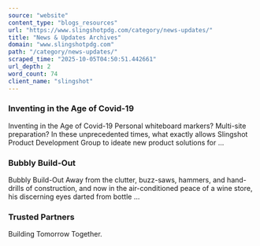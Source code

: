 ```yaml
---
source: "website"
content_type: "blogs_resources"
url: "https://www.slingshotpdg.com/category/news-updates/"
title: "News & Updates Archives"
domain: "www.slingshotpdg.com"
path: "/category/news-updates/"
scraped_time: "2025-10-05T04:50:51.442661"
url_depth: 2
word_count: 74
client_name: "slingshot"
---
```


### Inventing in the Age of Covid-19

Inventing in the Age of Covid-19 Personal whiteboard markers? Multi-site preparation? In these unprecedented times, what exactly allows Slingshot Product Development Group to ideate new product solutions for ...

### Bubbly Build-Out

Bubbly Build-Out Away from the clutter, buzz-saws, hammers, and hand-drills of construction, and now in the air-conditioned peace of a wine store, his discerning eyes darted from bottle ...

### Trusted Partners

Building Tomorrow Together.